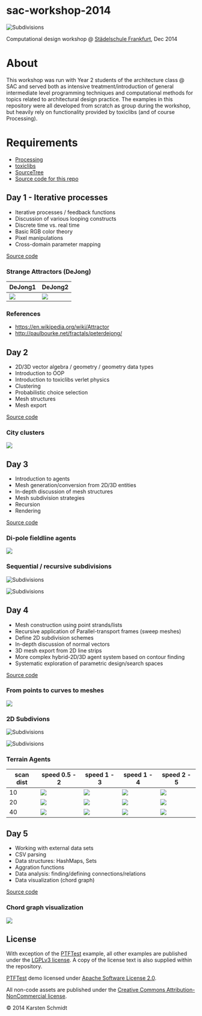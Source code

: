 # sac-workshop-2014

![Subdivisions](day3/Subdiv/20141203-subdiv.png)

Computational design workshop @ [Städelschule Frankfurt](http://www.staedelschule.de/architecture/), Dec 2014

# About

This workshop was run with Year 2 students of the architecture class @
SAC and served both as intensive treatment/introduction of general
intermediate level programming techniques and computational methods
for topics related to architectural design practice. The examples in this
repository were all developed from scratch as group during the
workshop, but heavily rely on functionality provided by toxiclibs (and
of course Processing).

# Requirements

- [Processing](http://processing.org)
- [toxiclibs](http://toxiclibs.org)
- [SourceTree](http://sourcetreeapp.com/)
- [Source code for this repo](https://github.com/learn-postspectacular/sac-workshop-2014)

## Day 1 - Iterative processes

- Iterative processes / feedback functions
- Discussion of various looping constructs
- Discrete time vs. real time
- Basic RGB color theory
- Pixel manipulations
- Cross-domain parameter mapping

[Source code](day1/)

### Strange Attractors (DeJong)

| DeJong1 | DeJong2 |
| ------- | ------- |
| ![](day1/DeJong1/export.jpg) | ![](day1/DeJong2/export.jpg) |

### References

- https://en.wikipedia.org/wiki/Attractor
- http://paulbourke.net/fractals/peterdejong/

## Day 2

- 2D/3D vector algebra / geometry / geometry data types
- Introduction to OOP
- Introduction to toxiclibs verlet physics
- Clustering
- Probabilistic choice selection
- Mesh structures
- Mesh export

[Source code](day2/)

### City clusters

![](day2/Satellites3/clusters.jpg)

## Day 3

- Introduction to agents
- Mesh generation/conversion from 2D/3D entities
- In-depth discussion of mesh structures
- Mesh subdivision strategies
- Recursion
- Rendering

[Source code](day3/)

### Di-pole fieldline agents

![](day3/FieldLineAgents/export.png)

### Sequential / recursive subdivisions

![Subdivisions](day3/Subdiv/20141203-subdiv2.png)

![Subdivisions](day3/Subdiv/20141203-subdiv3.png)

## Day 4

- Mesh construction using point strands/lists
- Recursive application of Parallel-transport frames (sweep meshes)
- Define 2D subdivision schemes
- In-depth discussion of normal vectors
- 3D mesh export from 2D line strips
- More complex hybrid-2D/3D agent system based on contour finding
- Systematic exploration of parametric design/search spaces

[Source code](day4/)

### From points to curves to meshes

![](day4/PTFTest/export.jpg)

### 2D Subdivions

![Subdivisions](day4/SubDiv2D/export-1.jpg)

![Subdivisions](day4/SubDiv2D/subdiv-3.jpg)

### Terrain Agents

| scan dist | speed 0.5 - 2 | speed 1 - 3 | speed 1 - 4 | speed 2 - 5 |
| --------- | ------------- | ----------- | ----------- | ----------- |
| 10        | ![](day4/TerrainAgents/s0.5-2-sd10.jpg) | ![](day4/TerrainAgents/s1-3-sd10.jpg) | ![](day4/TerrainAgents/s1-4-sd10.jpg) | ![](day4/TerrainAgents/s2-5-sd10.jpg) |
| 20        | ![](day4/TerrainAgents/s0.5-2-sd20.jpg) | ![](day4/TerrainAgents/s1-3-sd20.jpg) | ![](day4/TerrainAgents/s1-4-sd20.jpg) | ![](day4/TerrainAgents/s2-5-sd20.jpg) |
| 40        | ![](day4/TerrainAgents/s0.5-2-sd40.jpg) | ![](day4/TerrainAgents/s1-3-sd40.jpg) | ![](day4/TerrainAgents/s1-4-sd40.jpg) | ![](day4/TerrainAgents/s2-5-sd40.jpg) |

## Day 5

- Working with external data sets
- CSV parsing
- Data structures: HashMaps, Sets
- Aggration functions
- Data analysis: finding/defining connections/relations
- Data visualization (chord graph)

[Source code](day5/)

### Chord graph visualization

![](day5/FoodGraph/export.jpg)


## License

With exception of the [PTFTest](day4/PTFTest/) example, all other examples are published under the
[LGPLv3 license](http://www.gnu.org/licenses/lgpl-3.0.txt). A copy of
the license text is also supplied within the repository.

[PTFTest](day4/PTFTest/) demo licensed under [Apache Software License 2.0](http://www.apache.org/licenses/LICENSE-2.0).

All non-code assets are published under the [Creative Commons Attribution-NonCommercial license](http://creativecommons.org/licenses/by-nc/4.0).

&copy; 2014 Karsten Schmidt
